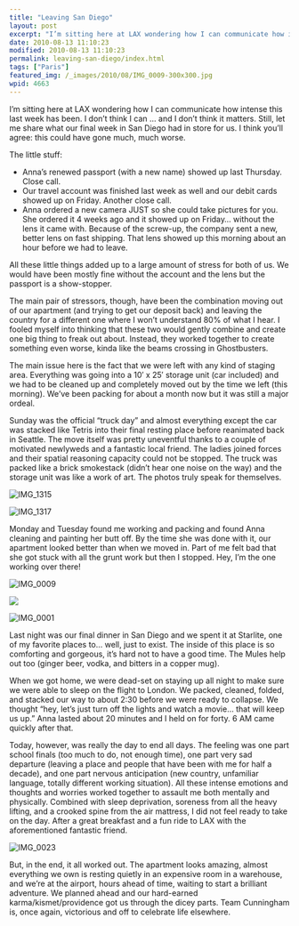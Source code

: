 ```yaml
---
title: "Leaving San Diego"
layout: post
excerpt: "I’m sitting here at LAX wondering how I can communicate how intense this last week has been. I don’t think I can ... and I don’t think it matters. Still, let me share what our final week in San Diego had in store for us. "
date: 2010-08-13 11:10:23
modified: 2010-08-13 11:10:23
permalink: leaving-san-diego/index.html
tags: ["Paris"]
featured_img: /_images/2010/08/IMG_0009-300x300.jpg
wpid: 4663
---
```



I’m sitting here at LAX wondering how I can communicate how intense this last week has been. I don’t think I can ... and I don’t think it matters. Still, let me share what our final week in San Diego had in store for us. I think you’ll agree: this could have gone much, much worse.

The little stuff:

- Anna’s renewed passport (with a new name) showed up last Thursday. Close call.
- Our travel account was finished last week as well and our debit cards showed up on Friday. Another close call.
- Anna ordered a new camera JUST so she could take pictures for you. She ordered it 4 weeks ago and it showed up on Friday… without the lens it came with. Because of the screw-up, the company sent a new, better lens on fast shipping. That lens showed up this morning about an hour before we had to leave.

All these little things added up to a large amount of stress for both of us. We would have been mostly fine without the account and the lens but the passport is a show-stopper.

The main pair of stressors, though, have been the combination moving out of our apartment (and trying to get our deposit back) and leaving the country for a different one where I won’t understand 80% of what I hear. I fooled myself into thinking that these two would gently combine and create one big thing to freak out about. Instead, they worked together to create something even worse, kinda like the beams crossing in Ghostbusters.

The main issue here is the fact that we were left with any kind of staging area. Everything was going into a 10′ x 25′ storage unit (car included) and we had to be cleaned up and completely moved out by the time we left (this morning). We’ve been packing for about a month now but it was still a major ordeal.

Sunday was the official “truck day” and almost everything except the car was stacked like Tetris into their final resting place before reanimated back in Seattle. The move itself was pretty uneventful thanks to a couple of motivated newlyweds and a fantastic local friend. The ladies joined forces and their spatial reasoning capacity could not be stopped. The truck was packed like a brick smokestack (didn’t hear one noise on the way) and the storage unit was like a work of art. The photos truly speak for themselves.

![](/_images/2010/08/IMG_13151.jpg "IMG_1315")

![](/_images/2010/08/IMG_13171.jpg "IMG_1317")

Monday and Tuesday found me working and packing and found Anna cleaning and painting her butt off. By the time she was done with it, our apartment looked better than when we moved in. Part of me felt bad that she got stuck with all the grunt work but then I stopped. Hey, I’m the one working over there!

![](/_images/2010/08/IMG_0009.jpg "IMG_0009")

![](/_images/2010/08/IMG_0009.jpg)

![](/_images/2010/08/IMG_0001.jpg "IMG_0001")

Last night was our final dinner in San Diego and we spent it at Starlite, one of my favorite places to… well, just to exist. The inside of this place is so comforting and gorgeous, it’s hard not to have a good time. The Mules help out too (ginger beer, vodka, and bitters in a copper mug).

When we got home, we were dead-set on staying up all night to make sure we were able to sleep on the flight to London. We packed, cleaned, folded, and stacked our way to about 2:30 before we were ready to collapse. We thought “hey, let’s just turn off the lights and watch a movie… that will keep us up.” Anna lasted about 20 minutes and I held on for forty. 6 AM came quickly after that.

Today, however, was really the day to end all days. The feeling was one part school finals (too much to do, not enough time), one part very sad departure (leaving a place and people that have been with me for half a decade), and one part nervous anticipation (new country, unfamiliar language, totally different working situation). All these intense emotions and thoughts and worries worked together to assault me both mentally and physically. Combined with sleep deprivation, soreness from all the heavy lifting, and a crooked spine from the air mattress, I did not feel ready to take on the day. After a great breakfast and a fun ride to LAX with the aforementioned fantastic friend.

![](/_images/2010/08/IMG_0023.jpg "IMG_0023")

But, in the end, it all worked out. The apartment looks amazing, almost everything we own is resting quietly in an expensive room in a warehouse, and we’re at the airport, hours ahead of time, waiting to start a brilliant adventure. We planned ahead and our hard-earned karma/kismet/providence got us through the dicey parts. Team Cunningham is, once again, victorious and off to celebrate life elsewhere.
